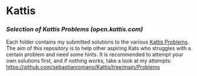 # Kattis
### *Selection of Kattis Problems (open.kattis.com)*

Each folder contains my submitted solutions to the various [Kattis Problems](https://open.kattis.com/). 
The aim of this repository is to help other aspiring Kats who struggles with a certain problem and need some hints. It is recommended to attempt your own solutions first, and if nothing works, take a look at my attempts: https://github.com/sebastianromano/Kattis/tree/main/Problems